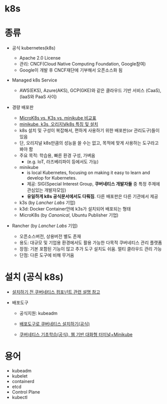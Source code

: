 # k8s

# 종류
- 공식 kubernetes(k8s)
    - Apache 2.0 License
    - 관리: CNCF(Cloud Native Computing Foundation, Google참여)
    - Google이 개발 후 CNCF재단에 기부해서 오픈소스화 됨
- Managed k8s Service
    - AWS(EKS), Azure(AKS), GCP(GKE)와 같은 클라우드 기반 서비스 (CaaS), (IaaS와 PaaS 사이)

- 경량 배포판
    - [MicroK8s vs. K3s vs. minikube 비교표](https://microk8s.io/compare)
    - [minikube, k3s, 오리지널k8s 특징 및 설치](https://www.samsungsds.com/kr/insights/kubernetes-2.html?moreCnt=0&backTypeId=&category=)
    - k8s 설치 및 구성이 복잡해서, 편하게 사용하기 위한 배포판(or 관리도구)들이 있음
    - 단, 오리지널 k8s만큼의 성능을 쓸 수는 없고, 목적에 맞게 사용하는 도구라고 봐야 함
    - 주요 목적: 학습용, 빠른 환경 구성, 가벼움
        - (e.g. IoT, 라즈베리파이 등에서도 가능)
    - minikube
        - is local Kubernetes, focusing on making it easy to learn and develop for Kubernetes.
        - 제공: SIG(Special Interest Group, **쿠버네티스 개발자들** 중 특정 주제에 관심있는 개발자모임)
        - **유일하게 k8s 공식문서에서도 다뤄짐**. 다른 배포판은 다른 기관에서 제공
    - k3s (by *Lancher Labs* 기업)
    - k3d: Docker Container안에 k3s가 설치되어 배포되는 형태
    - MicroK8s (by *Canonical*, Ubuntu Publisher 기업)
- Rancher (by *Lancher Labs* 기업)
    - 오픈소스버전, 상용버전 별도 존재
    - 용도: 대규모 및 기업용 환경에서도 활용 가능한 다목적 쿠버네티스 관리 플랫폼
    - 장점: 기본 포함된 기능이 많고 추가 도구 설치도 쉬움. 멀티 클라우드 관리 가능
    - 단점: 다른 도구에 비해 무거움

# 설치 (공식 k8s)
- [설치하기 전 쿠버네티스 컴포넌트 관련 설명 참고](https://kubernetes.io/ko/docs/setup/)

- 배포도구
    - 공식지원: kubeadm
    - [배포도구로 쿠버네티스 설치하기(공식)](https://kubernetes.io/ko/docs/setup/production-environment/tools/)

    - [쿠버네티스 기초학습(공식), 웹 기반 대화형 터미널+Minikube](https://kubernetes.io/ko/docs/tutorials/kubernetes-basics/)

# 용어
- kubeadm
- kubelet
- containerd
- etcd
- Control Plane
- kubectl
